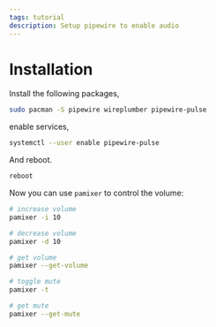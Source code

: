 ```yaml
---
tags: tutorial
description: Setup pipewire to enable audio
---
```

# Installation
Install the following packages,
```sh
sudo pacman -S pipewire wireplumber pipewire-pulse
```

enable services,
```sh
systemctl --user enable pipewire-pulse
```

And reboot.
```sh
reboot
```

Now you can use `pamixer` to control the volume:
```sh
# increase volume
pamixer -i 10

# decrease volume
pamixer -d 10

# get volume
pamixer --get-volume

# toggle mute
pamixer -t

# get mute
pamixer --get-mute
```
